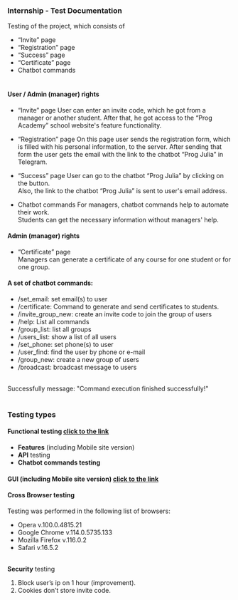 <h3>Internship - Test Documentation</h3>
Testing of the project, which consists of<br>

- “Invite” page<br>
- “Registration” page<br>
- “Success” page<br>
- “Certificate” page<br>
- Сhatbot commands<br><br>

<h4>User / Admin (manager) rights</h4>

- “Invite” page
User can enter an invite code, which he got from a manager or another student. After that, he got access to the “Prog Academy” school website's feature functionality.

- “Registration” page
On this page user sends the registration form, which is filled with his personal information, to the server. After sending that form the user gets the email with the link to the chatbot “Prog Julia” in Telegram. <br>

- “Success” page
User can go to the chatbot “Prog Julia” by clicking on the button. <br>
Also, the link to the chatbot “Prog Julia” is sent to user's email address. <br>

- Chatbot commands
For managers, chatbot commands help to automate their work. <br>
Students can get the necessary information without managers' help.

<h4>Admin (manager) rights</h4>

- “Certificate” page<br>
Managers can generate a certificate of any course for one student or for one group.  <br>

<h4>A set of chatbot commands:</h4>

- /set_email: set email(s) to user<br>
- /certificate: Command to generate and send certificates to students.<br>
- /invite_group_new: create an invite code to join the group of users<br>
- /help: List all commands<br>
- /group_list: list all groups<br>
- /users_list: show a list of all users<br>
- /set_phone: set phone(s) to user<br>
- /user_find: find the user by phone or e-mail<br>
- /group_new: create a new group of users<br>
- /broadcast: broadcast message to users<br><br>

Successfully message: "Command execution finished successfully!"<br><br>

<h3>Testing types</h3>
<h4><strong>Functional</strong> testing <a href="https://github.com/NikUrs/NikolayUrsalov/blob/main/INTERNSHIP%20-%20Prog%20Academy/Functional/Readme.md">click to the link</a></h4> 

- <strong>Features</strong> (including Mobile site version)<br>
- <strong>API</strong> testing<br>
- <strong>Chatbot commands testing</strong><br>
<h4><strong>GUI</strong> (including Mobile site version) <a href="https://github.com/NikUrs/NikolayUrsalov/blob/main/INTERNSHIP%20-%20Prog%20Academy/GUI/Check%20list%20%2B%20Bug%20reports.md">click to the link</a></h4>

<h4><strong>Cross Browser</strong> testing</h4>
Testing was performed in the following list of browsers:<br>

- Opera v.100.0.4815.21<br>
- Google Chrome v.114.0.5735.133<br>
- Mozilla Firefox v.116.0.2<br>
- Safari v.16.5.2<br><br>

<strong>Security</strong> testing
1. Block user’s ip on 1 hour (improvement).<br>
2. Cookies don’t store invite code.<br><br>








